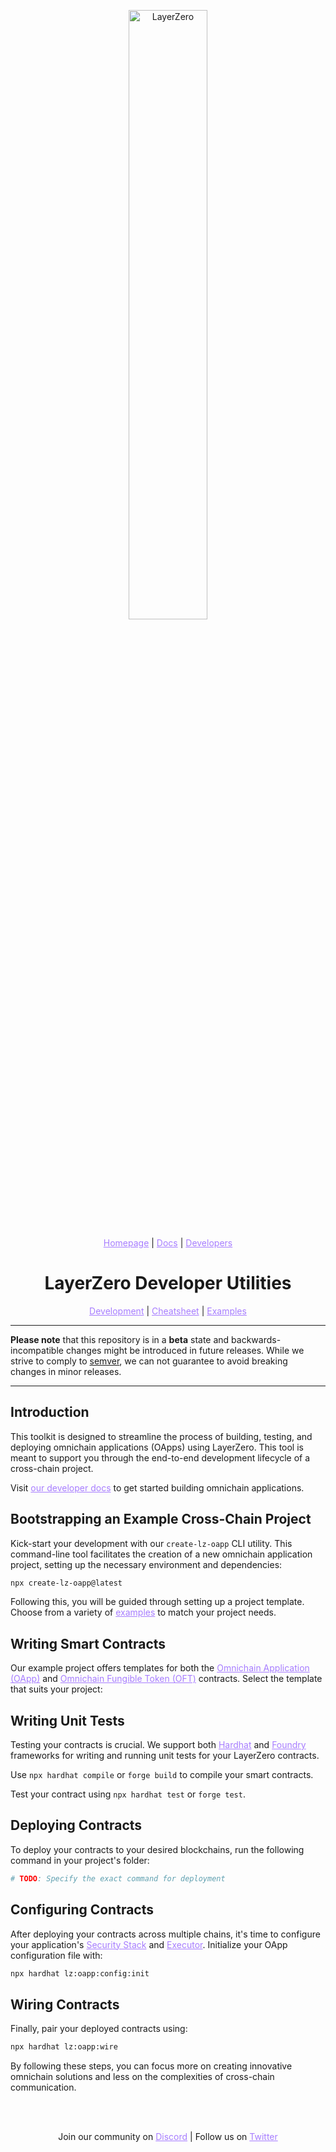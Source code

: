 <p align="center">
  <a href="https://layerzero.network">
    <img alt="LayerZero" style="width: 50%" src="https://layerzero.network/static/logo.svg"/>
  </a>
</p>

<p align="center">
  <a href="https://layerzero.network" style="color: #a77dff">Homepage</a> | <a href="https://docs.layerzero.network/" style="color: #a77dff">Docs</a> | <a href="https://layerzero.network/developers" style="color: #a77dff">Developers</a>
</p>

<h1 align="center">LayerZero Developer Utilities</h1>

<p align="center">
  <a href="https://github.com/LayerZero-Labs/devtools/blob/main/DEVELOPMENT.md" style="color: #a77dff">Development</a> | <a href="https://github.com/LayerZero-Labs/devtools/blob/main/CHEATSHEET.md" style="color: #a77dff">Cheatsheet</a> | <a href="https://github.com/LayerZero-Labs/devtools/tree/main/examples" style="color: #a77dff">Examples</a>
</p>

---

**Please note** that this repository is in a **beta** state and backwards-incompatible changes might be introduced in future releases. While we strive to comply to [semver](https://semver.org/), we can not guarantee to avoid breaking changes in minor releases.

---

## Introduction

This toolkit is designed to streamline the process of building, testing, and deploying omnichain applications (OApps) using LayerZero. This tool is meant to support you through the end-to-end development lifecycle of a cross-chain project.

Visit <a href="https://docs.layerzero.network/" style="color: #a77dff">our developer docs</a> to get started building omnichain applications.

## Bootstrapping an Example Cross-Chain Project

Kick-start your development with our `create-lz-oapp` CLI utility. This command-line tool facilitates the creation of a new omnichain application project, setting up the necessary environment and dependencies:

```bash
npx create-lz-oapp@latest
```

Following this, you will be guided through setting up a project template. Choose from a variety of <a href="https://github.com/LayerZero-Labs/devtools/tree/main/examples" style="color: #a77dff">examples</a> to match your project needs.

## Writing Smart Contracts

Our example project offers templates for both the <a href="https://docs.layerzero.network/contracts/oapp" style="color: #a77dff">Omnichain Application (OApp)</a> and <a href="https://docs.layerzero.network/contracts/oft" style="color: #a77dff">Omnichain Fungible Token (OFT)</a> contracts. Select the template that suits your project:

## Writing Unit Tests

Testing your contracts is crucial. We support both <a href="https://hardhat.org/" style="color: #a77dff">Hardhat</a> and <a href="https://book.getfoundry.sh/" style="color: #a77dff">Foundry</a> frameworks for writing and running unit tests for your LayerZero contracts.

Use `npx hardhat compile` or `forge build` to compile your smart contracts.

Test your contract using `npx hardhat test` or `forge test`.

## Deploying Contracts

To deploy your contracts to your desired blockchains, run the following command in your project's folder:

```bash
# TODO: Specify the exact command for deployment
```

## Configuring Contracts

After deploying your contracts across multiple chains, it's time to configure your application's <a href="https://docs.layerzero.network/contracts/configure-dvns" style="color: #a77dff">Security Stack</a> and <a href="https://docs.layerzero.network/contracts/executor-configuration" style="color: #a77dff">Executor</a>. Initialize your OApp configuration file with:

```bash
npx hardhat lz:oapp:config:init
```

## Wiring Contracts

Finally, pair your deployed contracts using:

```bash
npx hardhat lz:oapp:wire
```

By following these steps, you can focus more on creating innovative omnichain solutions and less on the complexities of cross-chain communication.

<br></br>

<p align="center">
  Join our community on <a href="https://discord-layerzero.netlify.app/discord" style="color: #a77dff">Discord</a> | Follow us on <a href="https://twitter.com/LayerZero_Labs" style="color: #a77dff">Twitter</a>
</p>

